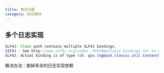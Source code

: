 ```yaml
---
title: 常见问题
category: 综合模块
---
```


## 多个日志实现

```Java
SLF4J: Class path contains multiple SLF4J bindings.
SIF4J : See http://www.s1f4j.org/codes .html#multiple bindings for an explanation.
SLF4J: Actual binding is of type [ch. gos.logback.classic.util.ContextSelectorstaticBinder]
```

解决办法：删掉多余的日志实现依赖